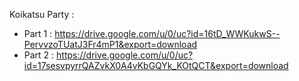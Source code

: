 Koikatsu Party :
- Part 1 : https://drive.google.com/u/0/uc?id=16tD_WWKukwS--PervvzoTUatJ3Fr4mP1&export=download
- Part 2 : https://drive.google.com/u/0/uc?id=17sesvpyrrQAZvkX0A4vKbGQYk_KOtQCT&export=download

